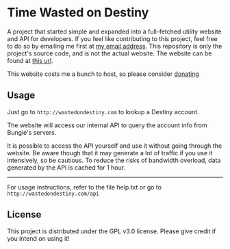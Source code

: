 Time Wasted on Destiny
======================
A project that started simple and expanded into a full-fetched utility website and API for developers. If you feel like contributing to this project, feel free to do so by emailing me first at [my email address](mailto://binarmorker@gmail.com). This repository is only the project's source code, and is not the actual website. The website can be found at [this url](http://wastedondestiny.com).

This website costs me a bunch to host, so please consider [donating](https://www.paypal.com/cgi-bin/webscr?cmd=_s-xclick&hosted_button_id=5YLYAY74SZP6W)

## Usage
Just go to `http://wastedondestiny.com` to lookup a Destiny account.

The website will access our internal API to query the account info from Bungie's servers.

It is possible to access the API yourself and use it without going through the website.
Be aware though that it may generate a lot of traffic if you use it intensively, so be cautious. 
To reduce the risks of bandwidth overload, data generated by the API is cached for 1 hour.
- - - -
For usage instructions, refer to the file help.txt or go to `http://wastedondestiny.com/api`

## License
This project is distributed under the GPL v3.0 license. Please give credit if you intend on using it!